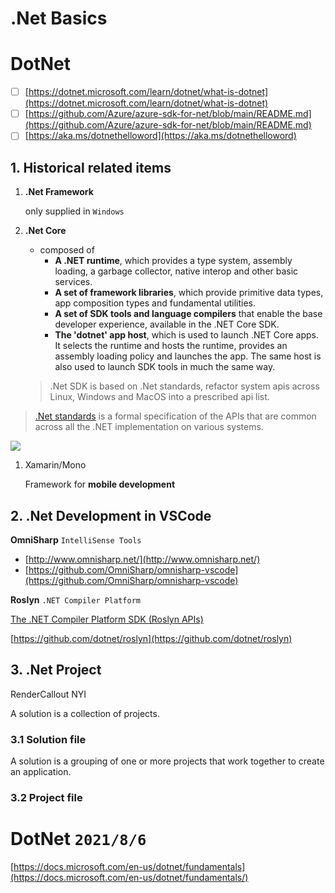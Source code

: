 # .Net Basics

# DotNet

- [ ]  [https://dotnet.microsoft.com/learn/dotnet/what-is-dotnet](https://dotnet.microsoft.com/learn/dotnet/what-is-dotnet)
- [ ]  [https://github.com/Azure/azure-sdk-for-net/blob/main/README.md](https://github.com/Azure/azure-sdk-for-net/blob/main/README.md)
- [ ]  [https://aka.ms/dotnethelloword](https://aka.ms/dotnethelloword)

## 1. Historical related items

1. **.Net Framework**

    only supplied in `Windows`

2. **.Net Core**
    - composed of
        - **A .NET runtime**, which provides a type system, assembly loading, a garbage collector, native interop and other basic services.
        - **A set of framework libraries**, which provide primitive data types, app composition types and fundamental utilities.
        - **A set of SDK tools and language compilers** that enable the base developer experience, available in the .NET Core SDK.
        - **The 'dotnet' app host**, which is used to launch .NET Core apps. It selects the runtime and hosts the runtime, provides an assembly loading policy and launches the app. The same host is also used to launch SDK tools in much the same way.

    > .Net SDK is based on .Net standards, refactor system apis across Linux, Windows and MacOS into a prescribed api list.
> [.Net standards](https://dotnet.microsoft.com/platform/dotnet-standard) is a formal specification of the APIs that are common across all the .NET implementation on various systems.

![](Untitled-46d71474-9df5-4521-ad01-52f34aec8367.png)
1. Xamarin/Mono

    Framework for **mobile development**

## 2. .Net Development in VSCode

**OmniSharp** `IntelliSense Tools`

- [http://www.omnisharp.net/](http://www.omnisharp.net/)
- [https://github.com/OmniSharp/omnisharp-vscode](https://github.com/OmniSharp/omnisharp-vscode)

**Roslyn** `.NET Compiler Platform`

[The .NET Compiler Platform SDK (Roslyn APIs)](https://docs.microsoft.com/en-us/dotnet/csharp/roslyn-sdk/)

[https://github.com/dotnet/roslyn](https://github.com/dotnet/roslyn)

## 3. .Net Project

RenderCallout NYI

A solution is a collection of projects. 

### 3.1 Solution file

A solution is a grouping of one or more projects that work together to create an application.

### 3.2 Project file

# DotNet `2021/8/6`

[https://docs.microsoft.com/en-us/dotnet/fundamentals](https://docs.microsoft.com/en-us/dotnet/fundamentals/)